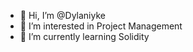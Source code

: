 - 👋 Hi, I’m @Dylaniyke
- 👀 I’m interested in Project Management
- 🌱 I’m currently learning Solidity

<!---
Dylaniyke/Dylaniyke is a ✨ special ✨ repository because its `README.md` (this file) appears on your GitHub profile.
You can click the Preview link to take a look at your changes.
--->
